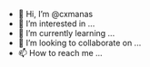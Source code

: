 - 👋 Hi, I’m @cxmanas
- 👀 I’m interested in ...
- 🌱 I’m currently learning ...
- 💞️ I’m looking to collaborate on ...
- 📫 How to reach me ...

<!---
cxmanas/cxmanas is a ✨ special ✨ repository because its `README.md` (this file) appears on your GitHub profile.
You can click the Preview link to take a look at your changes.
--->
